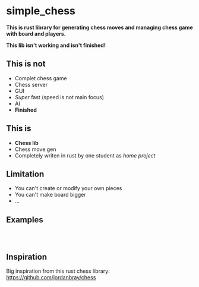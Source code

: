 # simple_chess

**This is rust library for generating chess moves and managing chess game with board and players.**

**This lib isn't working and isn't finished!**

## This is not
- Complet chess game
- Chess server
- GUI
- *Super* fast (speed is not main focus)
- AI
- **Finished**

## This is
- **Chess lib**
- Chess move gen
- Completely writen in rust by one student as *home project*

## Limitation
- You can't create or modify your own pieces
- You can't make board bigger
- ...  

## Examples

```rust
```

```rust
```

```rust
```

## Inspiration
Big inspiration from this rust chess library: https://github.com/jordanbray/chess
